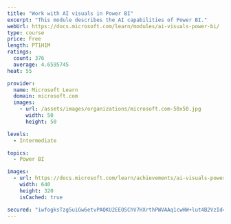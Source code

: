 ```yaml
---
title: "Work with AI visuals in Power BI"
excerpt: "This module describes the AI capabilities of Power BI."
webUrl: https://docs.microsoft.com/learn/modules/ai-visuals-power-bi/
type: course
price: Free
length: PT1H1M
ratings:
  count: 376
  average: 4.6595745
heat: 55

provider:
  name: Microsoft Learn
  domain: microsoft.com
  images:
    - url: /assets/images/organizations/microsoft.com-50x50.jpg
      width: 50
      height: 50

levels:
  - Intermediate

topics:
  - Power BI

images:
  - url: https://docs.microsoft.com/learn/achievements/ai-visuals-power-bi-social.png
    width: 640
    height: 320
    isCached: true

secured: "iwfogksTzg5uiGw6etvPAQKU2EEOSChV7HXrthPWVAAq1cwHW+lut4B2VzId418BJKf2YzjJCZe8HCynvEXrTe+mrhVXCU+rgQiBaPnMW6TweC2978it6I/Q+PbCydlhuhKNGMwlYh/p2YQ1nxUwt0OzV0syZWx7EbA1OwZiyBJJBXYqtiDiunCouR4jrGP14LL3xknjkHYGAHOk04/42mokBVaimxYwHT5iFoPBlE6vTIQvQJfe0X3tqU1UC7KEZecHuwETdasd8SoPMZ5yStbiEfnqD2y3vSu4cigQAnaKfca8fb+HDADyYx6WHTDus+9UoTz064byNT3aqQ7kb/N+TTe5m3ULquroHBOKF0k0PgDuSc1xFfqw4NtjWqBqEW/Z6kiJiwKXVwY+Cpha8MoRVDtD8lazpY9WiHj4kxg=;cSQct3FvOMfHDyeKeNQOqg=="
---
```


